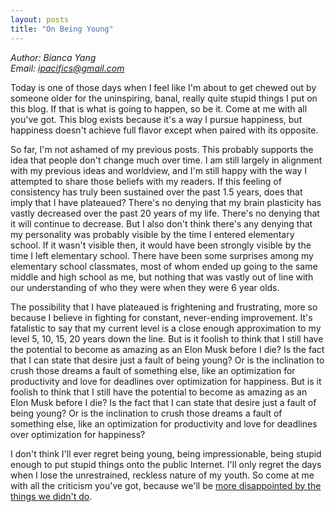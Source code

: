 ```yaml
---
layout: posts
title: "On Being Young"
---
```

*Author: Bianca Yang*<br>
*Email: <a href="mailto:ipacifics@gmail.com?subject=Hello from the XDRT Blog">ipacifics@gmail.com</a>*<br>

Today is one of those days when I feel like I'm about to get chewed out by
someone older for the uninspiring, banal, really quite stupid things I put on
this blog. If that is what is going to happen, so be it. Come at me with all
you've got. This blog exists because it's a way I pursue happiness, but
happiness doesn't achieve full flavor except when paired with its opposite.

So far, I'm not ashamed of my previous posts. This probably supports the
idea that people don't change much over time. I am still largely in alignment
with my previous ideas and worldview, and I'm still happy with the way I
attempted to share those beliefs with my readers. If this feeling of
consistency has truly been sustained over the past 1.5 years, does that imply
that I have plateaued? There's no denying that my brain plasticity has vastly
decreased over the past 20 years of my life. There's no denying that it will
continue to decrease. But I also don't think there's any denying that my
personality was probably visible by the time I entered elementary school. If
it wasn't visible then, it would have been strongly visible by the time I
left elementary school. There have been some surprises among my elementary
school classmates, most of whom ended up going to the same middle and high
school as me, but nothing that was vastly out of line with our understanding of
who they were when they were 6 year olds.

The possibility that I have plateaued is frightening and frustrating, more so
because I believe in fighting for constant, never-ending improvement. It's
fatalistic to say that my current level is a close enough approximation
to my level 5, 10, 15, 20 years down the line. But is it foolish to
think that I still have the potential to become as amazing as an Elon Musk
before I die? Is the fact that I can state that desire just a fault of
being young? Or is the inclination to crush those dreams a fault of
something else, like an optimization for productivity and love for deadlines
over optimization for happiness. But is it foolish to think that I still have
the potential to become as amazing as an Elon Musk before I die? Is the fact
that I can state that desire just a fault of being young? Or is the
inclination to crush those dreams a fault of something else, like an
optimization for productivity and love for deadlines over optimization for
happiness?

I don't think I'll ever regret being young, being impressionable, being stupid
enough to put stupid things onto the public Internet. I'll only regret the
days when I lose the unrestrained, reckless nature of my youth. So come at me
with all the criticism you've got, because we'll be [more disappointed by the
things we didn't do](https://www.goodreads.com/quotes/2340-twenty-years-from-now-you-will-be-more-disappointed-by).
